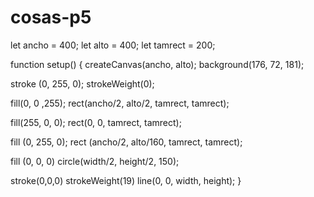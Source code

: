 # cosas-p5

let ancho = 400;
let alto = 400;
let tamrect = 200;

function setup() {
    createCanvas(ancho, alto);
    background(176, 72, 181);

stroke (0, 255, 0);
strokeWeight(0);

fill(0, 0 ,255);
rect(ancho/2, alto/2, tamrect, tamrect);
  
fill(255, 0, 0);
rect(0, 0, tamrect, tamrect);
  
fill (0, 255, 0);
rect (ancho/2, alto/160, tamrect, tamrect);
  
fill (0, 0, 0)
  circle(width/2, height/2, 150);
  
stroke(0,0,0)
  strokeWeight(19)
  line(0, 0, width, height);
}
